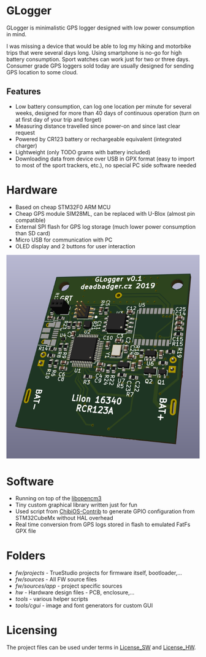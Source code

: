 GLogger
==========

GLogger is minimalistic GPS logger designed with low power consumption in mind.

I was missing a device that would be able to log my hiking and motorbike trips
that were several days long. Using smartphone is no-go for high battery
consumption. Sport watches can work just for two or three days.
Consumer grade GPS loggers sold today are usually designed for sending GPS
location to some cloud.

Features
--------
 * Low battery consumption, can log one location per minute for several weeks,
    designed for more than 40 days of continuous operation
   (turn on at first day of your trip and forget)
 * Measuring distance travelled since power-on and since
   last clear request
 * Powered by CR123 battery or rechargeable equivalent (integrated charger)
 * Lightweight (only TODO grams with battery included)
 * Downloading data from device over USB in GPX format (easy to import to most
   of the sport trackers, etc.), no special PC side software needed

Hardware
========
 * Based on cheap STM32F0 ARM MCU
 * Cheap GPS module SIM28ML, can be replaced with U-Blox (almost pin compatible)
 * External SPI flash for GPS log storage (much lower power consumption than SD
   card)
 * Micro USB for communication with PC
 * OLED display and 2 buttons for user interaction

![pcb](img/pcb.png)

Software
========
 * Running on top of the [libopencm3](http://libopencm3.org/)
 * Tiny custom graphical library written just for fun
 * Used script from [ChibiOS-Contrib](https://github.com/ChibiOS/ChibiOS-Contrib/blob/master/tools/mx2board.py)
   to generate GPIO configuration from STM32CubeMx without HAL overhead
 * Real time conversion from GPS logs stored in flash to emulated FatFs GPX file

Folders
=======
 * _fw/projects_ - TrueStudio projects for firmware itself, bootloader,...
 * _fw/sources_ - All FW source files
 * _fw/sources/app_ - project specific sources
 * _hw_ - Hardware design files - PCB, enclosure,...
 * _tools_ - various helper scripts
 * _tools/cgui_ - image and font generators for custom GUI

Licensing
=========
The project files can be used under terms in [License_SW](License_SW) and
[License_HW](License_HW).

